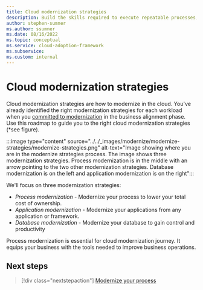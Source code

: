 ```yaml
---
title: Cloud modernization strategies
description: Build the skills required to execute repeatable processes, which accelerate modernization of multiple applications.
author: stephen-sumner
ms.author: ssumner
ms.date: 08/16/2022
ms.topic: conceptual
ms.service: cloud-adoption-framework
ms.subservice:
ms.custom: internal
---
```


# Cloud modernization strategies

Cloud modernization strategies are how to modernize in the cloud. You've already identified the right modernization strategies for each workload when you [committed to modernization](/business-alignment/commit-to-modernization-plan.md/#step-2---update-your-workload-table-with-modernization-strategies) in the business alignment phase. Use this roadmap to guide you to the right cloud modernization strategies (*see figure).

:::image type="content" source="../../_images/modernize/modernize-strategies/modernize-strategies.png" alt-text="Image showing where you are in the modernize strategies process. The image shows three modernization strategies. Process modernization is in the middle with an arrow pointing to the two other modernization strategies. Database modernization is on the left and application modernization is on the right":::

We'll focus on three modernization strategies:

- *Process modernization* - Modernize your process to lower your total cost of ownership.
- *Application modernization* - Modernize your applications from any application or framework.
- *Database modernization* - Modernize your database to gain control and productivity

Process modernization is essential for cloud modernization journey. It equips your business with the tools needed to improve business operations.

## Next steps

> [!div class="nextstepaction"]
> [Modernize your process](../modernize-strategies/process-modernization.md)
